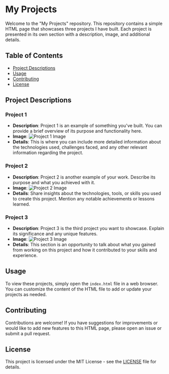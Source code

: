 # My Projects

Welcome to the "My Projects" repository. This repository contains a simple HTML page that showcases three projects I have built. Each project is presented in its own section with a description, image, and additional details.

## Table of Contents

- [Project Descriptions](#project-descriptions)
- [Usage](#usage)
- [Contributing](#contributing)
- [License](#license)

## Project Descriptions

### Project 1
- **Description**: Project 1 is an example of something you've built. You can provide a brief overview of its purpose and functionality here.
- **Image**: ![Project 1 Image](project1.jpg)
- **Details**: This is where you can include more detailed information about the technologies used, challenges faced, and any other relevant information regarding the project.

### Project 2
- **Description**: Project 2 is another example of your work. Describe its purpose and what you achieved with it.
- **Image**: ![Project 2 Image](project2.jpg)
- **Details**: Share insights about the technologies, tools, or skills you used to create this project. Mention any notable achievements or lessons learned.

### Project 3
- **Description**: Project 3 is the third project you want to showcase. Explain its significance and any unique features.
- **Image**: ![Project 3 Image](project3.jpg)
- **Details**: This section is an opportunity to talk about what you gained from working on this project and how it contributed to your skills and experience.

## Usage

To view these projects, simply open the `index.html` file in a web browser. You can customize the content of the HTML file to add or update your projects as needed.

## Contributing

Contributions are welcome! If you have suggestions for improvements or would like to add new features to this HTML page, please open an issue or submit a pull request.

## License

This project is licensed under the MIT License - see the [LICENSE](LICENSE) file for details.